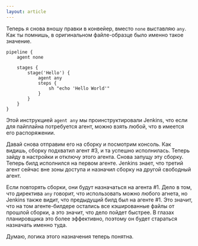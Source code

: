 ```yaml
---
layout: article
---
```

Теперь я снова вношу правки в конвейер, вместо `none` выставляю `any`. Как ты помнишь, в оригинальном файле-образце было именно такое значение.

```
pipeline {
    agent none

    stages {
        stage('Hello') {
            agent any
            steps {
                sh "echo 'Hello World'"
            }
        }
    }
}
```

Этой инструкцией `agent any` мы проинструктировали Jenkins, что если для пайплайна потребуется агент, можно взять любой, что в имеется его распоряжении.

Давай снова отправим его на сборку и посмотрим консоль. Как видишь, сборку подхватил агент #3, и та успешно исполнилась. Теперь зайду в настройки и отключу этого агента. Снова запущу эту сборку. Теперь билд исполнился на первом агенте. Jenkins знает, что третий агент сейчас вне зоны доступа и назначил сборку на другой свободный агент.

Если повторять сборки, они будут назначаться на агента #1. Дело в том, что директива `any` говорит, что использовать можно любого агнета, но Jenkins также видит, что предыдущий билд был на агенте #1. Это значит, что на том агенте-билдере остались все кэшированные файлы от прошлой сборки, а это значит, что дело пойдет быстрее. В глазах планировщика это более эффективно, поэтому он будет стараться назначать именно туда.

Думаю, логика этого назначения теперь понятна.
